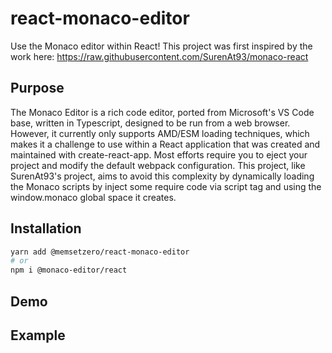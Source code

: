 # react-monaco-editor

Use the Monaco editor within React!  This project was first inspired by the work here:  https://raw.githubusercontent.com/SurenAt93/monaco-react

## Purpose

The Monaco Editor is a rich code editor, ported from Microsoft's VS Code base, written in Typescript, designed to be run from a web browser.  However, it currently only supports AMD/ESM loading techniques, which makes it a challenge to use within a React application that was created and maintained with create-react-app.  Most efforts require you to eject your project and modify the default webpack configuration.  This project, like SurenAt93's project, aims to avoid this complexity by dynamically loading the Monaco scripts by inject some require code via script tag and using the window.monaco global space it creates.

## Installation

```bash
yarn add @memsetzero/react-monaco-editor
# or
npm i @monaco-editor/react
```

## Demo


## Example
